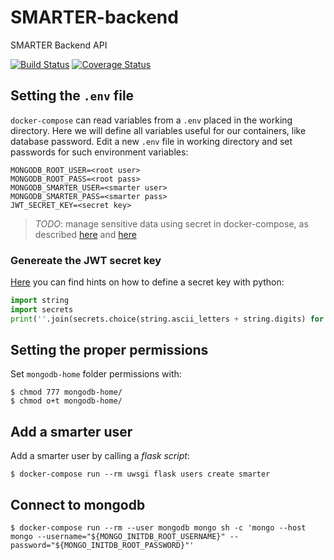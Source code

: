 # SMARTER-backend
SMARTER Backend API

[![Build Status](https://www.travis-ci.com/cnr-ibba/SMARTER-backend.svg?branch=master)](https://www.travis-ci.com/cnr-ibba/SMARTER-backend)
[![Coverage Status](https://coveralls.io/repos/github/cnr-ibba/SMARTER-backend/badge.svg?branch=master)](https://coveralls.io/github/cnr-ibba/SMARTER-backend?branch=master)

Setting the `.env` file
-----------------------

`docker-compose` can read variables from a `.env` placed in the working directory.
Here we will define all variables useful for our containers, like database password.
Edit a new `.env` file in working directory and set passwords for such environment
variables:

```
MONGODB_ROOT_USER=<root user>
MONGODB_ROOT_PASS=<root pass>
MONGODB_SMARTER_USER=<smarter user>
MONGODB_SMARTER_PASS=<smarter pass>
JWT_SECRET_KEY=<secret key>
```

> *TODO*: manage sensitive data using secret in docker-compose, as described
[here](https://docs.docker.com/engine/swarm/secrets/#use-secrets-in-compose) and
[here](https://docs.docker.com/compose/compose-file/#secrets)

### Genereate the JWT secret key

[Here](https://stackoverflow.com/a/23728630/4385116) you can find hints on
how to define a secret key with python: 

```python
import string
import secrets
print(''.join(secrets.choice(string.ascii_letters + string.digits) for _ in range(50)))
```

Setting the proper permissions
------------------------------

Set `mongodb-home` folder permissions with:

```
$ chmod 777 mongodb-home/
$ chmod o+t mongodb-home/
```

Add a smarter user
------------------

Add a smarter user by calling a *flask script*:

```
$ docker-compose run --rm uwsgi flask users create smarter
```

Connect to mongodb
------------------

```
$ docker-compose run --rm --user mongodb mongo sh -c 'mongo --host mongo --username="${MONGO_INITDB_ROOT_USERNAME}" --password="${MONGO_INITDB_ROOT_PASSWORD}"'
```
